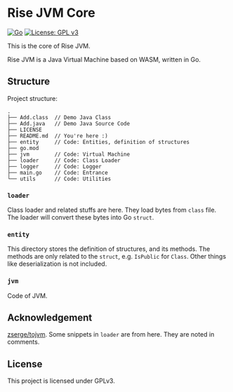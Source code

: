 # Rise JVM Core

[![Go](https://img.shields.io/badge/--00ADD8?logo=go&logoColor=ffffff)](https://golang.org/)
[![License: GPL v3](https://img.shields.io/badge/License-GPLv3-blue.svg)](https://www.gnu.org/licenses/gpl-3.0)

This is the core of Rise JVM.

Rise JVM is a Java Virtual Machine based on WASM, written in Go.

## Structure

Project structure:

```
.
├── Add.class  // Demo Java Class
├── Add.java   // Demo Java Source Code
├── LICENSE
├── README.md  // You're here :)
├── entity     // Code: Entities, definition of structures
├── go.mod
├── jvm        // Code: Virtual Machine
├── loader     // Code: Class Loader
├── logger     // Code: Logger
├── main.go    // Code: Entrance
└── utils      // Code: Utilities
```

### `loader`

Class loader and related stuffs are here. They load bytes from `class` file. The loader will convert these bytes into Go `struct`.

### `entity`

This directory stores the definition of structures, and its methods. The methods are only related to the `struct`, e.g. `IsPublic` for `Class`.
Other things like deserialization is not included.

### `jvm`

Code of JVM.

## Acknowledgement

[zserge/tojvm](https://github.com/zserge/tojvm). Some snippets in `loader` are from here. They are noted in comments.

## License

This project is licensed under GPLv3.